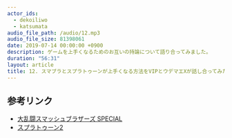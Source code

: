 ```yaml
---
actor_ids:
  - dekoiliwo
  - katsumata
audio_file_path: /audio/12.mp3
audio_file_size: 81398061
date: 2019-07-14 00:00:00 +0900
description: ゲームを上手くなるためのお互いの持論について語り合ってみました。
duration: "56:31"
layout: article
title: 12. スマブラとスプラトゥーンが上手くなる方法をVIPとウデマエXが話し合ってみた
---
```


## 参考リンク

- [大乱闘スマッシュブラザーズ SPECIAL](https://www.smashbros.com/ja_JP/)
- [スプラトゥーン2](https://www.nintendo.co.jp/switch/aab6a/index.html)
